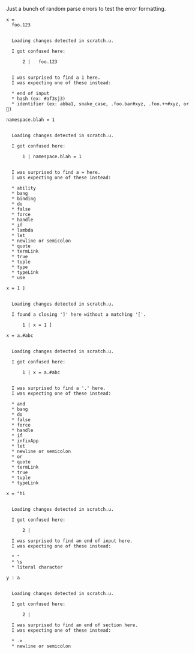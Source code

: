 Just a bunch of random parse errors to test the error formatting.

``` unison :error
x =
  foo.123
```

``` ucm :added-by-ucm

  Loading changes detected in scratch.u.

  I got confused here:

      2 |   foo.123


  I was surprised to find a 1 here.
  I was expecting one of these instead:

  * end of input
  * hash (ex: #af3sj3)
  * identifier (ex: abba1, snake_case, .foo.bar#xyz, .foo.++#xyz, or 🌻)
```

``` unison :error
namespace.blah = 1
```

``` ucm :added-by-ucm

  Loading changes detected in scratch.u.

  I got confused here:

      1 | namespace.blah = 1


  I was surprised to find a = here.
  I was expecting one of these instead:

  * ability
  * bang
  * binding
  * do
  * false
  * force
  * handle
  * if
  * lambda
  * let
  * newline or semicolon
  * quote
  * termLink
  * true
  * tuple
  * type
  * typeLink
  * use
```

``` unison :error
x = 1 ]
```

``` ucm :added-by-ucm

  Loading changes detected in scratch.u.

  I found a closing ']' here without a matching '['.

      1 | x = 1 ]
```

``` unison :error
x = a.#abc
```

``` ucm :added-by-ucm

  Loading changes detected in scratch.u.

  I got confused here:

      1 | x = a.#abc


  I was surprised to find a '.' here.
  I was expecting one of these instead:

  * and
  * bang
  * do
  * false
  * force
  * handle
  * if
  * infixApp
  * let
  * newline or semicolon
  * or
  * quote
  * termLink
  * true
  * tuple
  * typeLink
```

``` unison :error
x = "hi
```

``` ucm :added-by-ucm

  Loading changes detected in scratch.u.

  I got confused here:

      2 | 

  I was surprised to find an end of input here.
  I was expecting one of these instead:

  * "
  * \s
  * literal character
```

``` unison :error
y : a
```

``` ucm :added-by-ucm

  Loading changes detected in scratch.u.

  I got confused here:

      2 | 

  I was surprised to find an end of section here.
  I was expecting one of these instead:

  * ->
  * newline or semicolon
```
